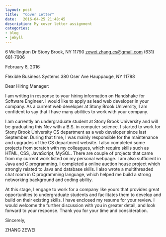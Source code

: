 ```yaml
---
layout: post
title:  "Cover Letter"
date:   2016-04-25 21:48:45
description: My cover letter assignment
categories:
- blog
- jekyll
---
```


6 Wellington Dr
Stony Brook, NY 11790
zewei.zhang.cs@gmail.com
(631) 681-7606

February 8, 2016

Flexible Business Systems
380 Oser Ave 
Hauppauge, NY 11788 

Dear Hiring Manager:

I am writing in response to your hiring information on Handshake for Software Engineer. I would like to apply as lead web developer in your company. As a current web developer at Stony Brook University, I am confident to say that I have many abilities to work with your company.

I am currently an undergraduate student at Stony Brook University and will be graduating this Nov with a B.S. in computer science. I started to work for Stony Brook University CS department as a web developer since last September. During that time, I was mainly responsible for the maintenance and upgrades of the CS department website. I also completed some projects from scratch with my colleagues, which require skills such as HTML, CSS, JavaScript, MySQL. There are couple of projects that came from my current work listed on my personal webpage. I am also sufficient in Java and C programming. I completed a online auction house project which strongly related to Java and database skills. I also wrote a multithreaded chat room in C programming language, which helped me build a strong networking background and coding ability. 

At this stage, I engage to work for a company like yours that provides great opportunities to undergraduate students and facilitates them to develop and build on their existing skills. I have enclosed my resume for your review. I would welcome the further discussion with you in greater detail, and look forward to your response. Thank you for your time and consideration. 

Sincerely,

ZHANG ZEWEI



